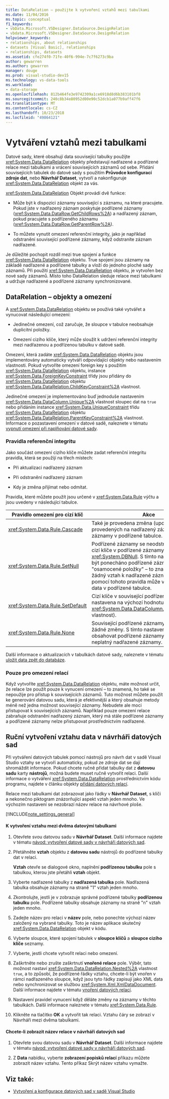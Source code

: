 ```yaml
---
title: DataRelation – použijte k vytvoření vztahů mezi tabulkami
ms.date: 11/04/2016
ms.topic: conceptual
f1_keywords:
- vbData.Microsoft.VSDesigner.DataSource.DesignRelation
- vbdata.Microsoft.VSDesigner.DataSource.DesignRelation
helpviewer_keywords:
- relationships, about relationships
- datasets [Visual Basic], relationships
- relationships, datasets
ms.assetid: cfe274f0-71fe-40f6-994e-7c7f6273c9ba
author: gewarren
ms.author: gewarren
manager: douge
ms.prod: visual-studio-dev15
ms.technology: vs-data-tools
ms.workload:
- data-storage
ms.openlocfilehash: 812b464fe3e9742309a1ce6918d8d6b383101bf8
ms.sourcegitcommit: 240c8b34e80952d00e90c52dcb1a077b9aff47f6
ms.translationtype: MT
ms.contentlocale: cs-CZ
ms.lasthandoff: 10/23/2018
ms.locfileid: "49864121"
---
```

# <a name="create-relationships-between-datasets"></a>Vytváření vztahů mezi tabulkami
Datové sady, které obsahují data související tabulky použijte <xref:System.Data.DataRelation> objekty představují nadřazené a podřízené relace mezi tabulkami a vrácení souvisejících záznamů od sebe. Přidání souvisejících tabulek do datové sady s použitím **Průvodce konfigurací zdroje dat**, nebo **Návrhář Dataset**, vytvoří a nakonfiguruje <xref:System.Data.DataRelation> objekt za vás.

<xref:System.Data.DataRelation> Objekt provádí dvě funkce:

-   Může být k dispozici záznamy související s záznamu, na které pracujete. Pokud jste v nadřazený záznam poskytuje podřízené záznamy (<xref:System.Data.DataRow.GetChildRows%2A>) a nadřazený záznam, pokud pracujete s podřízeného záznamu (<xref:System.Data.DataRow.GetParentRow%2A>).

-   To můžete vynutit omezení referenční integrity, jako je například odstranění související podřízené záznamy, když odstraníte záznam nadřazené.

Je důležité pochopit rozdíl mezi true spojení a funkce <xref:System.Data.DataRelation> objektu. True spojení jsou záznamy na základě nadřazené a podřízené tabulky a vloží do jednoho ploché sady záznamů. Při použití <xref:System.Data.DataRelation> objektu, je vytvořen bez nové sady záznamů. Místo toho DataRelation sleduje relace mezi tabulkami a udržuje nadřazené a podřízené záznamy synchronizované.

## <a name="datarelation-objects-and-constraints"></a>DataRelation – objekty a omezení
A <xref:System.Data.DataRelation> objektu se používá také vytvářet a vynucovat následující omezení:

-   Jedinečné omezení, což zaručuje, že sloupce v tabulce neobsahuje duplicitní položky.

-   Omezení cizího klíče, který může sloužit k udržení referenční integrity mezi nadřazenou a podřízenou tabulku v datové sadě.

Omezení, která zadáte <xref:System.Data.DataRelation> objektu jsou implementovány automaticky vytváří odpovídající objekty nebo nastavením vlastnosti. Pokud vytvoříte omezení foreign key s použitím <xref:System.Data.DataRelation> objektu, instance <xref:System.Data.ForeignKeyConstraint> třídy jsou přidány do <xref:System.Data.DataRelation> objektu <xref:System.Data.DataRelation.ChildKeyConstraint%2A> vlastnost.

Jedinečné omezení je implementováno buď jednoduše nastavením <xref:System.Data.DataColumn.Unique%2A> vlastnost sloupec dat na `true` nebo přidáním instance <xref:System.Data.UniqueConstraint> třídu <xref:System.Data.DataRelation> objektu <xref:System.Data.DataRelation.ParentKeyConstraint%2A> vlastnost. Informace o pozastavení omezení v datové sadě, naleznete v tématu [vypnutí omezení při naplňování datové sady](../data-tools/turn-off-constraints-while-filling-a-dataset.md).

### <a name="referential-integrity-rules"></a>Pravidla referenční integritu
Jako součást omezení cizího klíče můžete zadat referenční integritu pravidla, která se použijí na třech místech:

-   Při aktualizaci nadřazený záznam

-   Při odstranění nadřazený záznam

-   Kdy je změna přijímat nebo odmítat.

Pravidla, které můžete použít jsou určené v <xref:System.Data.Rule> výčtu a jsou uvedeny v následující tabulce.

|Pravidlo omezení pro cizí klíč|Akce|
| - |------------|
|<xref:System.Data.Rule.Cascade>|Také je provedena změna (update nebo delete) provedených na nadřazený záznam související záznamy v podřízené tabulce.|
|<xref:System.Data.Rule.SetNull>|Podřízené záznamy se neodstraní, ale nastavení cizí klíče v podřízené záznamy <xref:System.DBNull>. S tímto nastavením může být ponecháno podřízené záznamy "osamocené položky" – to znamená, že nemají žádný vztah k nadřazené záznamy. **Poznámka:** pomocí tohoto pravidla může vést k neplatná data v podřízené tabulce.|
|<xref:System.Data.Rule.SetDefault>|Cizí klíče v související podřízené záznamy je nastavena na výchozí hodnotu (podle sloupce <xref:System.Data.DataColumn.DefaultValue%2A> vlastnost).|
|<xref:System.Data.Rule.None>|Související podřízené záznamy se neprovedly žádné změny. S tímto nastavením může obsahovat podřízené záznamy odkazy na neplatný nadřazené záznamy.|

Další informace o aktualizacích v tabulkách datové sady, naleznete v tématu [uložit data zpět do databáze](../data-tools/save-data-back-to-the-database.md).

### <a name="constraint-only-relations"></a>Pouze pro omezení relací
Když vytvoříte <xref:System.Data.DataRelation> objektu, máte možnost určit, že relace lze použít pouze k vynucení omezení – to znamená, ho také se nepoužije pro přístup k souvisejících záznamů. Tuto možnost můžete použít ke generování datovou sadu, která je efektivnější a který obsahuje metody méně než jedna možnost související záznamy. Nebudete ale moci přistupovat k souvisejících záznamů. Například pouze omezení relace zabraňuje odstranění nadřazený záznam, který má stále podřízené záznamy a podřízené záznamy nelze přistupovat prostřednictvím nadřazené.

## <a name="manually-creating-a-data-relation-in-the-dataset-designer"></a>Ruční vytvoření vztahu data v návrháři datových sad
Při vytváření datových tabulek pomocí nástrojů pro návrh dat v sadě Visual Studio vztahy se vytvoří automaticky, pokud ze zdroje dat se dají shromáždit informace. Pokud chcete ručně přidat tabulky dat z **datovou sadu** karty **nástrojů**, možná budete muset ručně vytvořit relaci. Další informace o vytváření <xref:System.Data.DataRelation> prostřednictvím kódu programu, najdete v článku objekty [přidání datových relací](/dotnet/framework/data/adonet/dataset-datatable-dataview/adding-datarelations).

Relace mezi tabulkami dat zobrazovat jako řádky v **Návrhář Dataset**, s klíči a nekonečno piktogram znázorňující aspekt vztah jeden mnoho. Ve výchozím nastavení se nezobrazí název relace na návrhové ploše.

[!INCLUDE[note_settings_general](../data-tools/includes/note_settings_general_md.md)]

#### <a name="to-create-a-relationship-between-two-data-tables"></a>K vytvoření vztahu mezi dvěma datovými tabulkami

1.  Otevřete svou datovou sadu v **Návrhář Dataset**. Další informace najdete v tématu [návod: vytvoření datové sady v návrháři datových sad](walkthrough-creating-a-dataset-with-the-dataset-designer.md).

2.  Přetáhněte **vztah** objektu z **datovou sadu** nástrojů do podřízené tabulky dat v relaci.

     **Vztah** otevře se dialogové okno, naplnění **podřízenou tabulku** pole s tabulkou, kterou jste přetáhli **vztah** objekt.

3.  Vyberte nadřazené tabulky z **nadřazená tabulka** pole. Nadřazená tabulka obsahuje záznamy na straně "1" vztah jeden mnoho.

4.  Zkontrolujte, jestli je v zobrazuje správné podřízené tabulky **podřízenou tabulku** pole. Podřízené tabulky obsahuje záznamy na straně "n" vztah jeden mnoho.

5.  Zadejte název pro relaci v **název** pole, nebo ponechte výchozí název založený na vybrané tabulky. Toto je název aplikace skutečný <xref:System.Data.DataRelation> objekt v kódu.

6.  Vyberte sloupce, které spojení tabulek v **sloupce klíčů** a **sloupce cizího klíče** seznamy.

7.  Vyberte, jestli chcete vytvořit relaci nebo omezení.

8.  Zaškrtněte nebo zrušte zaškrtnutí **vnořené relace** pole. Výběr, tato možnost nastaví <xref:System.Data.DataRelation.Nested%2A> vlastnost `true`, a to způsobí, že podřízené řádky vztahu, chcete-li být vnořen v rámci nadřazeného sloupce, když jsou tyto řádky zapisují jako XML data nebo synchronizovat se službou <xref:System.Xml.XmlDataDocument>. Další informace najdete v tématu [vnoření datových relací](/dotnet/framework/data/adonet/dataset-datatable-dataview/nesting-datarelations).

9. Nastavení pravidel vynucení když děláte změny na záznamy v těchto tabulkách. Další informace naleznete v tématu <xref:System.Data.Rule>.

10. Klikněte na tlačítko **OK** a vytvořit tak relaci. Vztahu čáry se zobrazí v Návrháři mezi dvěma tabulkami.

#### <a name="to-display-a-relation-name-in-the-dataset-designer"></a>Chcete-li zobrazit název relace v návrháři datových sad

1.  Otevřete svou datovou sadu v **Návrhář Dataset**. Další informace najdete v tématu [návod: vytvoření datové sady v návrháři datových sad](walkthrough-creating-a-dataset-with-the-dataset-designer.md).

2.  Z **Data** nabídku, vyberte **zobrazení popisků relací** příkazu můžete zobrazit název vztahu. Tento příkaz Skrýt název vztahu vymažte.

## <a name="see-also"></a>Viz také:

- [Vytvoření a konfigurace datových sad v sadě Visual Studio](../data-tools/create-and-configure-datasets-in-visual-studio.md)